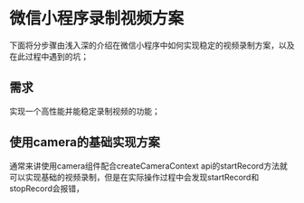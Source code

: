 # 微信小程序录制视频方案

下面将分步骤由浅入深的介绍在微信小程序中如何实现稳定的视频录制方案，以及在此过程中遇到的坑；

## 需求

实现一个高性能并能稳定录制视频的功能；

## 使用camera的基础实现方案

通常来讲使用camera组件配合createCameraContext api的startRecord方法就可以实现基础的视频录制，但是在实际操作过程中会发现startRecord和stopRecord会报错，